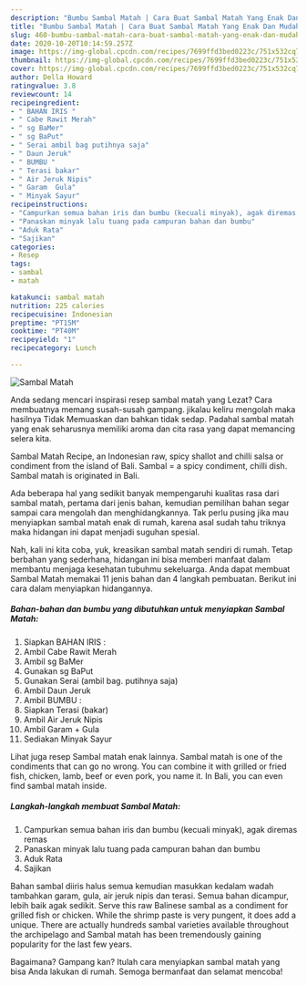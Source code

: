 ```yaml
---
description: "Bumbu Sambal Matah | Cara Buat Sambal Matah Yang Enak Dan Mudah"
title: "Bumbu Sambal Matah | Cara Buat Sambal Matah Yang Enak Dan Mudah"
slug: 460-bumbu-sambal-matah-cara-buat-sambal-matah-yang-enak-dan-mudah
date: 2020-10-20T10:14:59.257Z
image: https://img-global.cpcdn.com/recipes/7699ffd3bed0223c/751x532cq70/sambal-matah-foto-resep-utama.jpg
thumbnail: https://img-global.cpcdn.com/recipes/7699ffd3bed0223c/751x532cq70/sambal-matah-foto-resep-utama.jpg
cover: https://img-global.cpcdn.com/recipes/7699ffd3bed0223c/751x532cq70/sambal-matah-foto-resep-utama.jpg
author: Della Howard
ratingvalue: 3.8
reviewcount: 14
recipeingredient:
- " BAHAN IRIS "
- " Cabe Rawit Merah"
- " sg BaMer"
- " sg BaPut"
- " Serai ambil bag putihnya saja"
- " Daun Jeruk"
- " BUMBU "
- " Terasi bakar"
- " Air Jeruk Nipis"
- " Garam  Gula"
- " Minyak Sayur"
recipeinstructions:
- "Campurkan semua bahan iris dan bumbu (kecuali minyak), agak diremas remas"
- "Panaskan minyak lalu tuang pada campuran bahan dan bumbu"
- "Aduk Rata"
- "Sajikan"
categories:
- Resep
tags:
- sambal
- matah

katakunci: sambal matah 
nutrition: 225 calories
recipecuisine: Indonesian
preptime: "PT15M"
cooktime: "PT40M"
recipeyield: "1"
recipecategory: Lunch

---
```



![Sambal Matah](https://img-global.cpcdn.com/recipes/7699ffd3bed0223c/751x532cq70/sambal-matah-foto-resep-utama.jpg)

Anda sedang mencari inspirasi resep sambal matah yang Lezat? Cara membuatnya memang susah-susah gampang. jikalau keliru mengolah maka hasilnya Tidak Memuaskan dan bahkan tidak sedap. Padahal sambal matah yang enak seharusnya memiliki aroma dan cita rasa yang dapat memancing selera kita.

Sambal Matah Recipe, an Indonesian raw, spicy shallot and chilli salsa or condiment from the island of Bali. Sambal = a spicy condiment, chilli dish. Sambal matah is originated in Bali.

Ada beberapa hal yang sedikit banyak mempengaruhi kualitas rasa dari sambal matah, pertama dari jenis bahan, kemudian pemilihan bahan segar sampai cara mengolah dan menghidangkannya. Tak perlu pusing jika mau menyiapkan sambal matah enak di rumah, karena asal sudah tahu triknya maka hidangan ini dapat menjadi suguhan spesial.


Nah, kali ini kita coba, yuk, kreasikan sambal matah sendiri di rumah. Tetap berbahan yang sederhana, hidangan ini bisa memberi manfaat dalam membantu menjaga kesehatan tubuhmu sekeluarga. Anda dapat membuat Sambal Matah memakai 11 jenis bahan dan 4 langkah pembuatan. Berikut ini cara dalam menyiapkan hidangannya.

<!--inarticleads1-->

##### Bahan-bahan dan bumbu yang dibutuhkan untuk menyiapkan Sambal Matah:

1. Siapkan  BAHAN IRIS :
1. Ambil  Cabe Rawit Merah
1. Ambil  sg BaMer
1. Gunakan  sg BaPut
1. Gunakan  Serai (ambil bag. putihnya saja)
1. Ambil  Daun Jeruk
1. Ambil  BUMBU :
1. Siapkan  Terasi (bakar)
1. Ambil  Air Jeruk Nipis
1. Ambil  Garam + Gula
1. Sediakan  Minyak Sayur


Lihat juga resep Sambal matah enak lainnya. Sambal matah is one of the condiments that can go no wrong. You can combine it with grilled or fried fish, chicken, lamb, beef or even pork, you name it. In Bali, you can even find sambal matah inside. 

<!--inarticleads2-->

##### Langkah-langkah membuat Sambal Matah:

1. Campurkan semua bahan iris dan bumbu (kecuali minyak), agak diremas remas
1. Panaskan minyak lalu tuang pada campuran bahan dan bumbu
1. Aduk Rata
1. Sajikan


Bahan sambal diiris halus semua kemudian masukkan kedalam wadah tambahkan garam, gula, air jeruk nipis dan terasi. Semua bahan dicampur, lebih baik agak sedikit. Serve this raw Balinese sambal as a condiment for grilled fish or chicken. While the shrimp paste is very pungent, it does add a unique. There are actually hundreds sambal varieties available throughout the archipelago and Sambal matah has been tremendously gaining popularity for the last few years. 

Bagaimana? Gampang kan? Itulah cara menyiapkan sambal matah yang bisa Anda lakukan di rumah. Semoga bermanfaat dan selamat mencoba!
